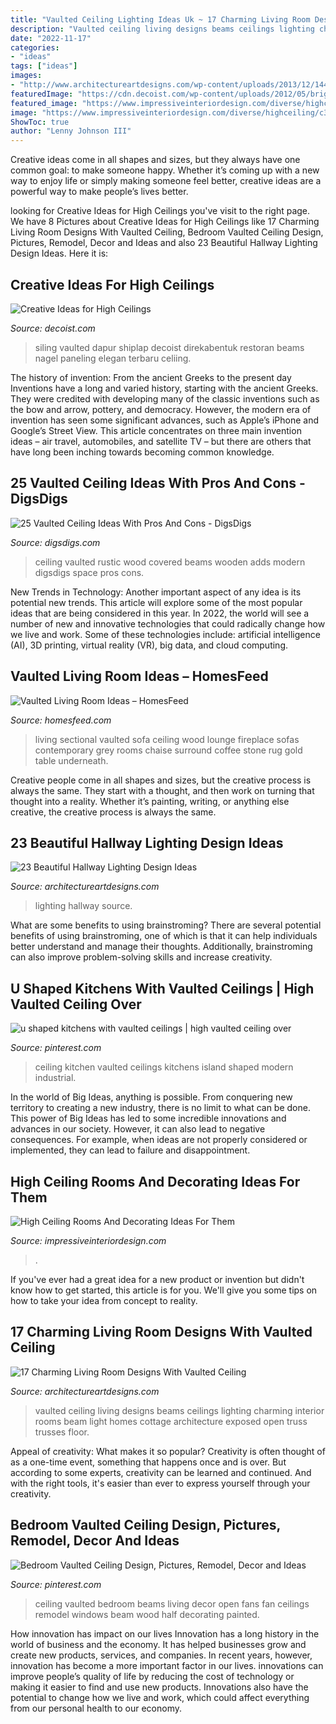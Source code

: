```yaml
---
title: "Vaulted Ceiling Lighting Ideas Uk ~ 17 Charming Living Room Designs With Vaulted Ceiling"
description: "Vaulted ceiling living designs beams ceilings lighting charming interior rooms beam light homes cottage architecture exposed open truss trusses floor"
date: "2022-11-17"
categories:
- "ideas"
tags: ["ideas"]
images:
- "http://www.architectureartdesigns.com/wp-content/uploads/2013/12/1445.jpg"
featuredImage: "https://cdn.decoist.com/wp-content/uploads/2012/05/bright-living-room-with-high-ceiling.jpg"
featured_image: "https://www.impressiveinteriordesign.com/diverse/highceiling/c32.jpg"
image: "https://www.impressiveinteriordesign.com/diverse/highceiling/c32.jpg"
ShowToc: true
author: "Lenny Johnson III"
---
```



Creative ideas come in all shapes and sizes, but they always have one common goal: to make someone happy. Whether it’s coming up with a new way to enjoy life or simply making someone feel better, creative ideas are a powerful way to make people’s lives better.

	

		
looking for Creative Ideas for High Ceilings you've visit to the right page. We have 8 Pictures about Creative Ideas for High Ceilings like 17 Charming Living Room Designs With Vaulted Ceiling, Bedroom Vaulted Ceiling Design, Pictures, Remodel, Decor and Ideas and also 23 Beautiful Hallway Lighting Design Ideas. Here it is:
		
    
## Creative Ideas For High Ceilings

<img loading=lazy src="https://cdn.decoist.com/wp-content/uploads/2012/05/bright-living-room-with-high-ceiling.jpg" onerror="this.onerror=null;this.src='https://tse2.mm.bing.net/th?id=OIP.9Awf5jE5XcMi6g60HLLFYQHaLH&amp;pid=15.1';" alt="Creative Ideas for High Ceilings">

_Source: decoist.com_

>siling vaulted dapur shiplap decoist direkabentuk restoran beams nagel paneling elegan terbaru celiing. 

	

The history of invention: From the ancient Greeks to the present day
Inventions have a long and varied history, starting with the ancient Greeks. They were credited with developing many of the classic inventions such as the bow and arrow, pottery, and democracy. However, the modern era of invention has seen some significant advances, such as Apple’s iPhone and Google’s Street View. This article concentrates on three main invention ideas – air travel, automobiles, and satellite TV – but there are others that have long been inching towards becoming common knowledge.

    
## 25 Vaulted Ceiling Ideas With Pros And Cons - DigsDigs

<img loading=lazy src="https://www.digsdigs.com/photos/2017/09/13-wood-covered-vaulted-ceiling-adds-a-cozy-rustic-touch-to-the-space.jpg" onerror="this.onerror=null;this.src='https://tse2.mm.bing.net/th?id=OIP.zTjiu_IsAYbA4RqBGoZEpwHaJ4&amp;pid=15.1';" alt="25 Vaulted Ceiling Ideas With Pros And Cons - DigsDigs">

_Source: digsdigs.com_

>ceiling vaulted rustic wood covered beams wooden adds modern digsdigs space pros cons. 

	

New Trends in Technology: Another important aspect of any idea is its potential new trends. This article will explore some of the most popular ideas that are being considered in this year.
In 2022, the world will see a number of new and innovative technologies that could radically change how we live and work. Some of these technologies include: artificial intelligence (AI), 3D printing, virtual reality (VR), big data, and cloud computing.

    
## Vaulted Living Room Ideas – HomesFeed

<img loading=lazy src="https://homesfeed.com/wp-content/uploads/2015/10/Contemporary-Living-Room-With-Sectional-Sofa-And-Standing-Lamp-White-Carpet.jpg" onerror="this.onerror=null;this.src='https://tse2.mm.bing.net/th?id=OIP.mmoVaTiYRsP0wHMd0J33xwHaLH&amp;pid=15.1';" alt="Vaulted Living Room Ideas – HomesFeed">

_Source: homesfeed.com_

>living sectional vaulted sofa ceiling wood lounge fireplace sofas contemporary grey rooms chaise surround coffee stone rug gold table underneath. 

	

Creative people come in all shapes and sizes, but the creative process is always the same. They start with a thought, and then work on turning that thought into a reality. Whether it’s painting, writing, or anything else creative, the creative process is always the same.

    
## 23 Beautiful Hallway Lighting Design Ideas

<img loading=lazy src="http://www.architectureartdesigns.com/wp-content/uploads/2013/12/1445.jpg" onerror="this.onerror=null;this.src='https://tse2.mm.bing.net/th?id=OIP.HLk-5LK6_KsmMFwoF-FW4wAAAA&amp;pid=15.1';" alt="23 Beautiful Hallway Lighting Design Ideas">

_Source: architectureartdesigns.com_

>lighting hallway source. 

	

What are some benefits to using brainstroming?
There are several potential benefits of using brainstroming, one of which is that it can help individuals better understand and manage their thoughts. Additionally, brainstroming can also improve problem-solving skills and increase creativity.

    
## U Shaped Kitchens With Vaulted Ceilings | High Vaulted Ceiling Over

<img loading=lazy src="https://s-media-cache-ak0.pinimg.com/736x/24/16/7f/24167f765821771b474fb3076c39c927.jpg" onerror="this.onerror=null;this.src='https://tse3.mm.bing.net/th?id=OIP.K_9RSDl3LLkeyIbS--d4jgDHEs&amp;pid=15.1';" alt="u shaped kitchens with vaulted ceilings | high vaulted ceiling over">

_Source: pinterest.com_

>ceiling kitchen vaulted ceilings kitchens island shaped modern industrial. 

	

In the world of Big Ideas, anything is possible. From conquering new territory to creating a new industry, there is no limit to what can be done. This power of Big Ideas has led to some incredible innovations and advances in our society. However, it can also lead to negative consequences. For example, when ideas are not properly considered or implemented, they can lead to failure and disappointment.

    
## High Ceiling Rooms And Decorating Ideas For Them

<img loading=lazy src="https://www.impressiveinteriordesign.com/diverse/highceiling/c32.jpg" onerror="this.onerror=null;this.src='https://tse3.mm.bing.net/th?id=OIP.6CZoi0lxfjVMYRgWbC51-AHaKx&amp;pid=15.1';" alt="High Ceiling Rooms And Decorating Ideas For Them">

_Source: impressiveinteriordesign.com_

>. 

	

If you've ever had a great idea for a new product or invention but didn't know how to get started, this article is for you. We'll give you some tips on how to take your idea from concept to reality.

    
## 17 Charming Living Room Designs With Vaulted Ceiling

<img loading=lazy src="http://www.architectureartdesigns.com/wp-content/uploads/2016/06/4-16.jpg" onerror="this.onerror=null;this.src='https://tse3.mm.bing.net/th?id=OIP.5TGrPZHXk6n-Pe_vAUWhHQHaKc&amp;pid=15.1';" alt="17 Charming Living Room Designs With Vaulted Ceiling">

_Source: architectureartdesigns.com_

>vaulted ceiling living designs beams ceilings lighting charming interior rooms beam light homes cottage architecture exposed open truss trusses floor. 

	

Appeal of creativity: What makes it so popular?
Creativity is often thought of as a one-time event, something that happens once and is over. But according to some experts, creativity can be learned and continued. And with the right tools, it's easier than ever to express yourself through your creativity.

    
## Bedroom Vaulted Ceiling Design, Pictures, Remodel, Decor And Ideas

<img loading=lazy src="https://s-media-cache-ak0.pinimg.com/736x/38/b9/07/38b9073a5bf343c3f1df0c563411840a.jpg" onerror="this.onerror=null;this.src='https://tse4.mm.bing.net/th?id=OIP.CmYff0sjxNDYJ6h6GEd3bwHaJ4&amp;pid=15.1';" alt="Bedroom Vaulted Ceiling Design, Pictures, Remodel, Decor and Ideas">

_Source: pinterest.com_

>ceiling vaulted bedroom beams living decor open fans fan ceilings remodel windows beam wood half decorating painted. 

	

How innovation has impact on our lives
Innovation has a long history in the world of business and the economy. It has helped businesses grow and create new products, services, and companies. In recent years, however, innovation has become a more important factor in our lives. innovations can improve people’s quality of life by reducing the cost of technology or making it easier to find and use new products. Innovations also have the potential to change how we live and work, which could affect everything from our personal health to our economy.

